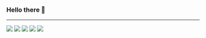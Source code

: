 ### Hello there 👋
---

![](http://github-profile-summary-cards.vercel.app/api/cards/profile-details?username=AnnaParulava&theme=nord_bright)
![](http://github-profile-summary-cards.vercel.app/api/cards/repos-per-language?username=AnnaParulava&theme=nord_bright)
![](http://github-profile-summary-cards.vercel.app/api/cards/most-commit-language?username=AnnaParulava&theme=nord_bright)
![](http://github-profile-summary-cards.vercel.app/api/cards/stats?username=AnnaParulava&theme=nord_bright)
![](http://github-profile-summary-cards.vercel.app/api/cards/productive-time?username=AnnaParulava&theme=nord_bright&utcOffset=8)


